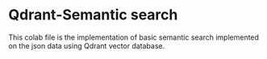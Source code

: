 # Qdrant-Semantic search

This colab file is the implementation of basic semantic search implemented on the json data using Qdrant vector database.
